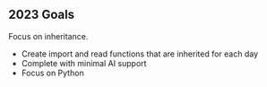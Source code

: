 ## 2023 Goals

Focus on inheritance.
- Create import and read functions that are inherited for each day
- Complete with minimal AI support
- Focus on Python